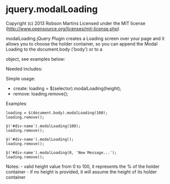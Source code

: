 jquery.modalLoading
===================

Copyright (c) 2013 Robson Martins Licensed under the MIT license (http://www.opensource.org/licenses/mit-license.php)

modalLoading jQuery Plugin creates a Loading screen over your page and it allows you to choose the holder container, so you can append the Modal Loading to the document.body ('body') or to a <div> object, see examples below:

Needed includes:

<script src="http://code.jquery.com/jquery-1.10.1.min.js"></script>
<script type="text/javascript" src="js/modalLoading.js"></script>

Simple usage:
- create:
loading = $(selector).modalLoading(height);
- remove:
loading.remove();
 
Examples:

	loading = $(document.body).modalLoading(100);
	loading.remove();

	$('#div-name').modalLoading(100);
	loading.remove();

	$('#div-name').modalLoading();
	loading.remove();

	$('#div-name').modalLoading(0, 'New Message...');
	loading.remove();

Notes:
	- valid height value from 0 to 100, it represents the % of the holder container
	- if no height is provided, it will assume the height of its holder container

